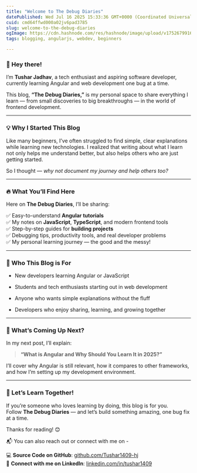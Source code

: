 ```yaml
---
title: "Welcome to The Debug Diaries"
datePublished: Wed Jul 16 2025 15:33:36 GMT+0000 (Coordinated Universal Time)
cuid: cmd64ffwd000a02jv6pad3785
slug: welcome-to-the-debug-diaries
ogImage: https://cdn.hashnode.com/res/hashnode/image/upload/v1752679916968/ca9cbf4d-d31c-440e-b349-c7bf19b2c145.png
tags: blogging, angularjs, webdev, beginners

---
```


### 👋 Hey there!

I’m **Tushar Jadhav**, a tech enthusiast and aspiring software developer, currently learning Angular and web development one bug at a time.

This blog, **“The Debug Diaries,”** is my personal space to share everything I learn — from small discoveries to big breakthroughs — in the world of frontend development.

---

### 💡 Why I Started This Blog

Like many beginners, I’ve often struggled to find simple, clear explanations while learning new technologies. I realized that writing about what I learn not only helps me understand better, but also helps others who are just getting started.

So I thought — *why not document my journey and help others too?*

---

### 🔥 What You’ll Find Here

Here on **The Debug Diaries**, I’ll be sharing:

✅ Easy-to-understand **Angular tutorials**  
✅ My notes on **JavaScript**, **TypeScript**, and modern frontend tools  
✅ Step-by-step guides for **building projects**  
✅ Debugging tips, productivity tools, and real developer problems  
✅ My personal learning journey — the good and the messy!

---

### 📌 Who This Blog is For

* New developers learning Angular or JavaScript
    
* Students and tech enthusiasts starting out in web development
    
* Anyone who wants simple explanations without the fluff
    
* Developers who enjoy sharing, learning, and growing together
    

---

### 🚀 What’s Coming Up Next?

In my next post, I’ll explain:

> **“What is Angular and Why Should You Learn It in 2025?”**

I’ll cover why Angular is still relevant, how it compares to other frameworks, and how I’m setting up my development environment.

---

### 🙌 Let’s Learn Together!

If you’re someone who loves learning by doing, this blog is for you.  
Follow **The Debug Diaries** — and let’s build something amazing, one bug fix at a time.

Thanks for reading! 😊

📬 You can also reach out or connect with me on -

💻 **Source Code on GitHub**: [github.com/Tushar1409-hj](https://github.com/Tushar1409-hj)  
🔗 **Connect with me on LinkedIn**: [linkedin.com/in/tushar1409](https://www.linkedin.com/in/tushar-jadhav-0997ab265/)
